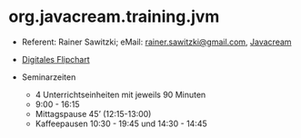 # org.javacream.training.jvm

* Referent: Rainer Sawitzki; eMail: rainer.sawitzki@gmail.com, [Javacream](http://javacream.org)
  
* [Digitales Flipchart](https://docs.google.com/presentation/d/13KoW_WXHDebSiZwnZvMSV5Fy1v2WI9C2aZMEoNFpLRo/edit?usp=sharing)
  
* Seminarzeiten
  
  * 4 Unterrichtseinheiten mit jeweils 90 Minuten
  * 9:00 - 16:15
  * Mittagspause 45’ (12:15-13:00)
  * Kaffeepausen 10:30 - 19:45 und 14:30 - 14:45
